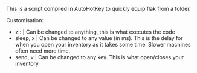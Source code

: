 This is a script compiled in AutoHotKey to quickly equip flak from a folder.

Customisation:
  - z:: | Can be changed to anything, this is what executes the code
  - sleep, x | Can be changed to any value (in ms). This is the delay for when you open your inventory as it takes some time. Slower machines often need more time.
  - send, v | Can be changed to any key. This is what open/closes your inventory
